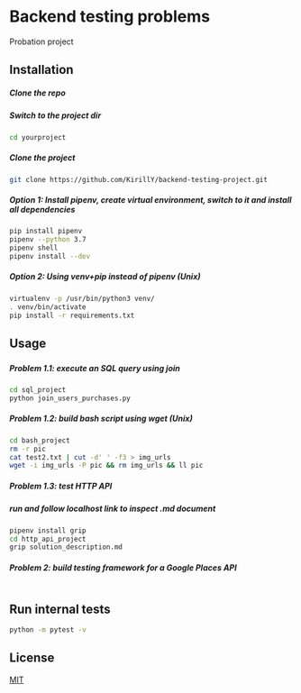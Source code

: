 # Backend testing problems

Probation project

## Installation

##### Clone the repo

##### Switch to the project dir
```bash
cd yourproject
```
##### Clone the project 
```bash
git clone https://github.com/KirillY/backend-testing-project.git
```
##### Option 1: Install pipenv, create virtual environment, switch to it and install all dependencies
```bash
pip install pipenv
pipenv --python 3.7
pipenv shell
pipenv install --dev
```
##### Option 2: Using venv+pip instead of pipenv (Unix)
```bash
virtualenv -p /usr/bin/python3 venv/
. venv/bin/activate
pip install -r requirements.txt
```

## Usage
### 
##### Problem 1.1: execute an SQL query using join
```bash
cd sql_project
python join_users_purchases.py
```
##### Problem 1.2: build bash script using wget (Unix)
```bash
cd bash_project
rm -r pic
cat test2.txt | cut -d' ' -f3 > img_urls
wget -i img_urls -P pic && rm img_urls && ll pic
```
##### Problem 1.3: test HTTP API
##### run and follow localhost link to inspect .md document
```bash
pipenv install grip
cd http_api_project
grip solution_description.md
```
##### Problem 2: build testing framework for a Google Places API
```bash

```
## Run internal tests
```bash
python -m pytest -v
```

## License
[MIT](https://choosealicense.com/licenses/mit/)